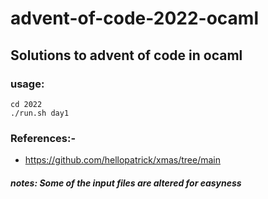 
# advent-of-code-2022-ocaml
## Solutions to advent of code in ocaml

### usage: 
    cd 2022
    ./run.sh day1


### References:-
- https://github.com/hellopatrick/xmas/tree/main

##### notes: Some of the input files are altered for easyness

